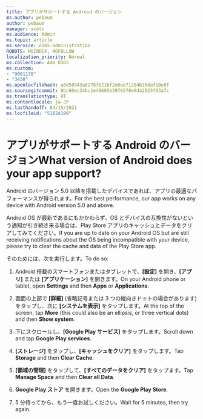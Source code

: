 ```yaml
---
title: アプリがサポートする Android のバージョン
ms.author: pebaum
author: pebaum
manager: scotv
ms.audience: Admin
ms.topic: article
ms.service: o365-administration
ROBOTS: NOINDEX, NOFOLLOW
localization_priority: Normal
ms.collection: Adm_O365
ms.custom:
- "9001178"
- "3430"
ms.openlocfilehash: a8d58943a6278fb21bf2a0ee71284b16daf10e0f
ms.sourcegitcommit: 8bc60ec34bc1e40685e3976576e04a2623f63a7c
ms.translationtype: HT
ms.contentlocale: ja-JP
ms.lasthandoff: 04/15/2021
ms.locfileid: "51824188"
---
```

# <a name="what-version-of-android-does-your-app-support"></a><span data-ttu-id="f28d8-102">アプリがサポートする Android のバージョン</span><span class="sxs-lookup"><span data-stu-id="f28d8-102">What version of Android does your app support?</span></span>

<span data-ttu-id="f28d8-103">Android のバージョン 5.0 以降を搭載したデバイスであれば、アプリの最適なパフォーマンスが得られます。</span><span class="sxs-lookup"><span data-stu-id="f28d8-103">For the best performance, our app works on any device with Android version 5.0 and above.</span></span>

<span data-ttu-id="f28d8-104">Android OS が最新であるにもかかわらず、OS とデバイスの互換性がないという通知が引き続き来る場合は、Play Store アプリのキャッシュとデータをクリアしてみてください。</span><span class="sxs-lookup"><span data-stu-id="f28d8-104">If you are up to date on your Android OS but are still receiving notifications about the OS being incompatible with your device, please try to clear the cache and data of the Play Store app.</span></span>

<span data-ttu-id="f28d8-105">そのためには、次を実行します。</span><span class="sxs-lookup"><span data-stu-id="f28d8-105">To do so:</span></span> 

1. <span data-ttu-id="f28d8-106">Android 搭載のスマートフォンまたはタブレットで、**[設定]** を開き、**[アプリ]** または **[アプリケーション]** を開きます。</span><span class="sxs-lookup"><span data-stu-id="f28d8-106">On your Android phone or tablet, open **Settings** and then **Apps** or **Applications**.</span></span>

2. <span data-ttu-id="f28d8-107">画面の上部で **[詳細]** (省略記号または 3 つの縦向きドットの場合があります) をタップし、次に **[システムを表示]** をタップします。</span><span class="sxs-lookup"><span data-stu-id="f28d8-107">At the top of the screen, tap **More** (this could also be an ellipsis, or three vertical dots) and then **Show system**.</span></span> 

3. <span data-ttu-id="f28d8-108">下にスクロールし、**[Google Play サービス]** をタップします。</span><span class="sxs-lookup"><span data-stu-id="f28d8-108">Scroll down and tap **Google Play services**.</span></span> 

4. <span data-ttu-id="f28d8-109">**[ストレージ]** をタップし、**[キャッシュをクリア]** をタップします。</span><span class="sxs-lookup"><span data-stu-id="f28d8-109">Tap **Storage** and then **Clear Cache**.</span></span> 

5. <span data-ttu-id="f28d8-110">**[領域の管理]** をタップして、**[すべてのデータをクリア]** をタップます。</span><span class="sxs-lookup"><span data-stu-id="f28d8-110">Tap **Manage Space** and then **Clear all Data**.</span></span> 

6. <span data-ttu-id="f28d8-111">**Google Play ストア** を開きます。</span><span class="sxs-lookup"><span data-stu-id="f28d8-111">Open the **Google Play Store**.</span></span> 

7. <span data-ttu-id="f28d8-112">5 分待ってから、もう一度お試しください。</span><span class="sxs-lookup"><span data-stu-id="f28d8-112">Wait for 5 minutes, then try again.</span></span> 